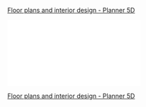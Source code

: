 [Floor plans and interior design - Planner 5D](https://planner5d.com/v?key=1ee246b7aa80fa3223147f3b4d970782&viewMode=2d)

![](Extras/Images/bagachouse_roughpegs.pdf)

[Floor plans and interior design - Planner 5D](https://planner5d.com/v?key=1ee246b7aa80fa3223147f3b4d970782&viewMode=2d)